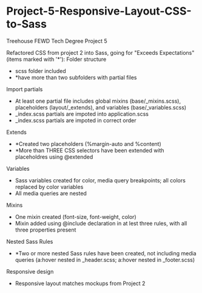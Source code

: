 # Project-5-Responsive-Layout-CSS-to-Sass
Treehouse FEWD Tech Degree Project 5

Refactored CSS from project 2 into Sass, going for "Exceeds Expectations" (items marked with '*'):
Folder structure
- scss folder included
- *have more than two subfolders with partial files

Import partials
- At least one partial file includes global mixins (base/_mixins.scss), placeholders (layout/_extends), and variables (base/_variables.scss)
- _index.scss partials are impoted into application.scss
- _index.scss partials are impoted in correct order

Extends
- *Created two placeholders (%margin-auto and %content)
- *More than THREE CSS selectors have been extended with placeholdres using @extended

Variables
- Sass variables created for color, media query breakpoints; all colors replaced by color variables
- All media queries are nested

Mixins
- One mixin created (font-size, font-weight, color)
- Mixin added using @include declaration in at lest three rules, with all three properties present 

Nested Sass Rules
- *Two or more nested Sass rules have been created, not including media queries (a:hover nested in _header.scss; a:hover nested in _footer.scss)

Responsive design
- Responsive layout matches mockups from Project 2
